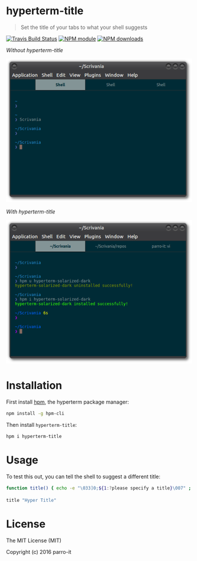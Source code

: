 # hyperterm-title

> Set the title of your tabs to what your shell suggests

[![Travis Build Status](https://img.shields.io/travis/parro-it/hyperterm-title.svg)](http://travis-ci.org/parro-it/hyperterm-title)
[![NPM module](https://img.shields.io/npm/v/hyperterm-title.svg)](https://npmjs.org/package/hyperterm-title)
[![NPM downloads](https://img.shields.io/npm/dt/hyperterm-title.svg)](https://npmjs.org/package/hyperterm-title)

*Without hyperterm-title*

![Without hyperterm-title](media/without.png)

*With hyperterm-title*

![With hyperterm-title](media/with.png)

# Installation

First install [hpm](https://github.com/matheuss/hpm), the hyperterm package manager:

```bash
npm install -g hpm-cli
```

Then install `hyperterm-title`:

```bash
hpm i hyperterm-title
```

# Usage

To test this out, you can tell the shell to suggest a different title:

```bash
function title() { echo -e "\033]0;${1:?please specify a title}\007" ; }

title "Hyper Title"
```

# License

The MIT License (MIT)

Copyright (c) 2016 parro-it

